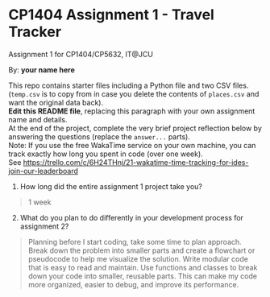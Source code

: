 # CP1404 Assignment 1 - Travel Tracker
Assignment 1 for CP1404/CP5632, IT@JCU

By: **your name here**  

This repo contains starter files including a Python file and two CSV files.  
(`temp.csv` is to copy from in case you delete the contents of `places.csv` and want the original data back).  
**Edit this README file**, replacing this paragraph with your own assignment name and details.  
At the end of the project, complete the very brief project reflection below by answering the questions (replace the `answer...` parts).  
Note: If you use the free WakaTime service on your own machine, you can track exactly how long you spent in code (over one week).  
See https://trello.com/c/6H24THnj/21-wakatime-time-tracking-for-ides-join-our-leaderboard

1. How long did the entire assignment 1 project take you?
> 1 week

2. What do you plan to do  differently in your development process for assignment 2?
> Planning  before I start coding, take some time to plan  approach. Break down the problem into smaller parts and create a flowchart or pseudocode to help me visualize the solution.
 Write modular code that is easy to read and maintain. Use functions and classes to break down your code into smaller, reusable parts. This can make my code more organized, easier to debug, and improve its performance.
